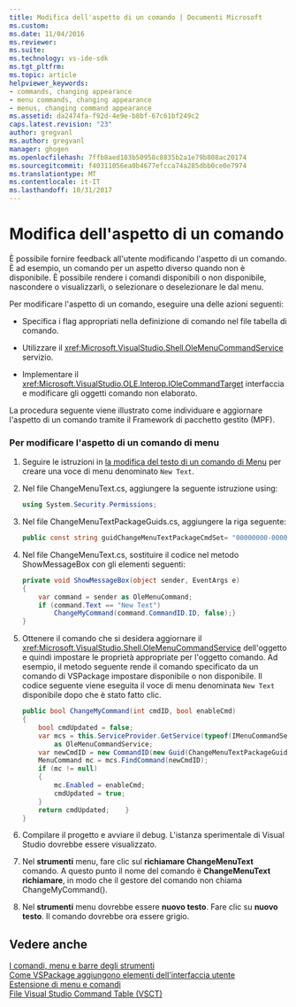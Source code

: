 ```yaml
---
title: Modifica dell'aspetto di un comando | Documenti Microsoft
ms.custom: 
ms.date: 11/04/2016
ms.reviewer: 
ms.suite: 
ms.technology: vs-ide-sdk
ms.tgt_pltfrm: 
ms.topic: article
helpviewer_keywords:
- commands, changing appearance
- menu commands, changing appearance
- menus, changing command appearance
ms.assetid: da2474fa-f92d-4e9e-b8bf-67c61bf249c2
caps.latest.revision: "23"
author: gregvanl
ms.author: gregvanl
manager: ghogen
ms.openlocfilehash: 7ffb8aed183b50958c8835b2a1e79b808ac20174
ms.sourcegitcommit: f40311056ea0b4677efcca74a285dbb0ce0e7974
ms.translationtype: MT
ms.contentlocale: it-IT
ms.lasthandoff: 10/31/2017
---
```

# <a name="changing-the-appearance-of-a-command"></a>Modifica dell'aspetto di un comando
È possibile fornire feedback all'utente modificando l'aspetto di un comando. È ad esempio, un comando per un aspetto diverso quando non è disponibile. È possibile rendere i comandi disponibili o non disponibile, nascondere o visualizzarli, o selezionare o deselezionare le dal menu.  
  
 Per modificare l'aspetto di un comando, eseguire una delle azioni seguenti:  
  
-   Specifica i flag appropriati nella definizione di comando nel file tabella di comando.  
  
-   Utilizzare il <xref:Microsoft.VisualStudio.Shell.OleMenuCommandService> servizio.  
  
-   Implementare il <xref:Microsoft.VisualStudio.OLE.Interop.IOleCommandTarget> interfaccia e modificare gli oggetti comando non elaborato.  
  
 La procedura seguente viene illustrato come individuare e aggiornare l'aspetto di un comando tramite il Framework di pacchetto gestito (MPF).  
  
### <a name="to-change-the-appearance-of-a-menu-command"></a>Per modificare l'aspetto di un comando di menu  
  
1.  Seguire le istruzioni in [la modifica del testo di un comando di Menu](../extensibility/changing-the-text-of-a-menu-command.md) per creare una voce di menu denominato `New Text`.  
  
2.  Nel file ChangeMenuText.cs, aggiungere la seguente istruzione using:  
  
    ```csharp  
    using System.Security.Permissions;  
    ```  
  
3.  Nel file ChangeMenuTextPackageGuids.cs, aggiungere la riga seguente:  
  
    ```csharp  
    public const string guidChangeMenuTextPackageCmdSet= "00000000-0000-0000-0000-00000000";  // get the GUID from the .vsct file  
    ```  
  
4.  Nel file ChangeMenuText.cs, sostituire il codice nel metodo ShowMessageBox con gli elementi seguenti:  
  
    ```csharp  
    private void ShowMessageBox(object sender, EventArgs e)  
    {  
        var command = sender as OleMenuCommand;  
        if (command.Text == "New Text")  
            ChangeMyCommand(command.CommandID.ID, false);}  
    }  
    ```  
  
5.  Ottenere il comando che si desidera aggiornare il <xref:Microsoft.VisualStudio.Shell.OleMenuCommandService> dell'oggetto e quindi impostare le proprietà appropriate per l'oggetto comando. Ad esempio, il metodo seguente rende il comando specificato da un comando di VSPackage impostare disponibile o non disponibile. Il codice seguente viene eseguita il voce di menu denominata `New Text` disponibile dopo che è stato fatto clic.  
  
    ```csharp  
    public bool ChangeMyCommand(int cmdID, bool enableCmd)  
    {  
        bool cmdUpdated = false;  
        var mcs = this.ServiceProvider.GetService(typeof(IMenuCommandService))  
            as OleMenuCommandService;  
        var newCmdID = new CommandID(new Guid(ChangeMenuTextPackageGuids.guidChangeMenuTextPackageCmdSet), cmdID);  
        MenuCommand mc = mcs.FindCommand(newCmdID);  
        if (mc != null)  
        {  
            mc.Enabled = enableCmd;  
            cmdUpdated = true;  
        }  
        return cmdUpdated;    }  
    }  
    ```  
  
6.  Compilare il progetto e avviare il debug. L'istanza sperimentale di Visual Studio dovrebbe essere visualizzato.  
  
7.  Nel **strumenti** menu, fare clic sul **richiamare ChangeMenuText** comando. A questo punto il nome del comando è **ChangeMenuText richiamare**, in modo che il gestore del comando non chiama ChangeMyCommand().  
  
8.  Nel **strumenti** menu dovrebbe essere **nuovo testo**. Fare clic su **nuovo testo**. Il comando dovrebbe ora essere grigio.  
  
## <a name="see-also"></a>Vedere anche  
 [I comandi, menu e barre degli strumenti](../extensibility/internals/commands-menus-and-toolbars.md)   
 [Come VSPackage aggiungono elementi dell'interfaccia utente](../extensibility/internals/how-vspackages-add-user-interface-elements.md)   
 [Estensione di menu e comandi](../extensibility/extending-menus-and-commands.md)   
 [File Visual Studio Command Table (VSCT)](../extensibility/internals/visual-studio-command-table-dot-vsct-files.md)